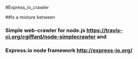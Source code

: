 #Express_io_crawler

##Is a mixture between 
### Simple web-crawler for node.js https://travis-ci.org/cgiffard/node-simplecrawler and
### Express.io node framework http://express-io.org/